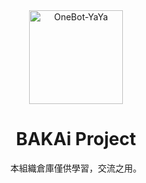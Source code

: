 <div align="center">
  <img src="https://avatars.githubusercontent.com/u/101626961?s=400&u=4c99ece48022ec7335063df1b77b8276c63a7ec6&v=4" width = "150" height = "150" alt="OneBot-YaYa"><br>
<h1>BAKAi Project</h1>

本組織倉庫僅供學習，交流之用。<br><br>
